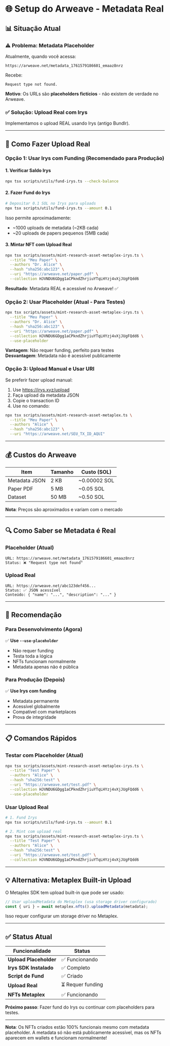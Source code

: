# 🌐 Setup do Arweave - Metadata Real

## 📊 Situação Atual

### ⚠️ **Problema**: Metadata Placeholder

Atualmente, quando você acessa:
```
https://arweave.net/metadata_1761579186601_emaaz8nrz
```

Recebe:
```
Request type not found.
```

**Motivo**: Os URLs são **placeholders fictícios** - não existem de verdade no Arweave.

### ✅ **Solução**: Upload Real com Irys

Implementamos o upload REAL usando Irys (antigo Bundlr).

---

## 🚀 Como Fazer Upload Real

### Opção 1: Usar Irys com Funding (Recomendado para Produção)

#### 1. Verificar Saldo Irys

```bash
npx tsx scripts/utils/fund-irys.ts --check-balance
```

#### 2. Fazer Fund do Irys

```bash
# Depositar 0.1 SOL no Irys para uploads
npx tsx scripts/utils/fund-irys.ts --amount 0.1
```

Isso permite aproximadamente:
- ~1000 uploads de metadata (~2KB cada)
- ~20 uploads de papers pequenos (5MB cada)

#### 3. Mintar NFT com Upload Real

```bash
npx tsx scripts/assets/mint-research-asset-metaplex-irys.ts \
  --title "Meu Paper" \
  --authors "Dr. Alice" \
  --hash "sha256:abc123" \
  --uri "https://arweave.net/paper.pdf" \
  --collection HJVNDU6GDgg1aCPkndZhrjiuYTqLHYzj4vXjJUgFQdd6
```

**Resultado**: Metadata REAL e acessível no Arweave! ✅

### Opção 2: Usar Placeholder (Atual - Para Testes)

```bash
npx tsx scripts/assets/mint-research-asset-metaplex-irys.ts \
  --title "Meu Paper" \
  --authors "Dr. Alice" \
  --hash "sha256:abc123" \
  --uri "https://arweave.net/paper.pdf" \
  --collection HJVNDU6GDgg1aCPkndZhrjiuYTqLHYzj4vXjJUgFQdd6 \
  --use-placeholder
```

**Vantagem**: Não requer funding, perfeito para testes  
**Desvantagem**: Metadata não é acessível publicamente

### Opção 3: Upload Manual e Usar URI

Se preferir fazer upload manual:

1. Use https://irys.xyz/upload
2. Faça upload da metadata JSON
3. Copie o transaction ID
4. Use no comando:

```bash
npx tsx scripts/assets/mint-research-asset-metaplex.ts \
  --title "Meu Paper" \
  --authors "Alice" \
  --hash "sha256:abc123" \
  --uri "https://arweave.net/SEU_TX_ID_AQUI"
```

---

## 💰 Custos do Arweave

| Item | Tamanho | Custo (SOL) |
|------|---------|-------------|
| Metadata JSON | 2 KB | ~0.00002 SOL |
| Paper PDF | 5 MB | ~0.05 SOL |
| Dataset | 50 MB | ~0.50 SOL |

**Nota**: Preços são aproximados e variam com o mercado

---

## 🔍 Como Saber se Metadata é Real

### Placeholder (Atual)
```
URL: https://arweave.net/metadata_1761579186601_emaaz8nrz
Status: ❌ "Request type not found"
```

### Upload Real
```
URL: https://arweave.net/abc123def456...
Status: ✅ JSON acessível
Conteúdo: { "name": "...", "description": "..." }
```

---

## 🎯 Recomendação

### Para Desenvolvimento (Agora)
✅ **Use `--use-placeholder`**
- Não requer funding
- Testa toda a lógica
- NFTs funcionam normalmente
- Metadata apenas não é pública

### Para Produção (Depois)
✅ **Use Irys com funding**
- Metadata permanente
- Acessível globalmente
- Compatível com marketplaces
- Prova de integridade

---

## 📋 Comandos Rápidos

### Testar com Placeholder (Atual)
```bash
npx tsx scripts/assets/mint-research-asset-metaplex-irys.ts \
  --title "Test Paper" \
  --authors "Alice" \
  --hash "sha256:test" \
  --uri "https://arweave.net/test.pdf" \
  --collection HJVNDU6GDgg1aCPkndZhrjiuYTqLHYzj4vXjJUgFQdd6 \
  --use-placeholder
```

### Usar Upload Real
```bash
# 1. Fund Irys
npx tsx scripts/utils/fund-irys.ts --amount 0.1

# 2. Mint com upload real
npx tsx scripts/assets/mint-research-asset-metaplex-irys.ts \
  --title "Test Paper" \
  --authors "Alice" \
  --hash "sha256:test" \
  --uri "https://arweave.net/test.pdf" \
  --collection HJVNDU6GDgg1aCPkndZhrjiuYTqLHYzj4vXjJUgFQdd6
```

---

## 💡 Alternativa: Metaplex Built-in Upload

O Metaplex SDK tem upload built-in que pode ser usado:

```typescript
// Usar uploadMetadata do Metaplex (usa storage driver configurado)
const { uri } = await metaplex.nfts().uploadMetadata(metadata);
```

Isso requer configurar um storage driver no Metaplex.

---

## ✅ Status Atual

| Funcionalidade | Status |
|----------------|--------|
| **Upload Placeholder** | ✅ Funcionando |
| **Irys SDK Instalado** | ✅ Completo |
| **Script de Fund** | ✅ Criado |
| **Upload Real** | ⏳ Requer funding |
| **NFTs Metaplex** | ✅ Funcionando |

**Próximo passo**: Fazer fund do Irys ou continuar com placeholders para testes.

---

**Nota**: Os NFTs criados estão 100% funcionais mesmo com metadata placeholder. A metadata só não está publicamente acessível, mas os NFTs aparecem em wallets e funcionam normalmente!
